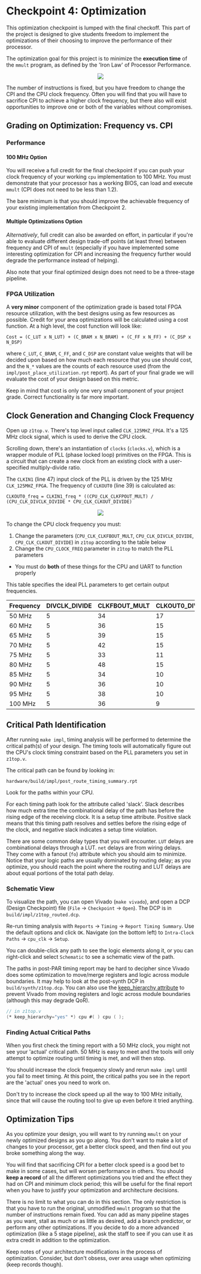 # Checkpoint 4: Optimization

This optimization checkpoint is lumped with the final checkoff.
This part of the project is designed to give students freedom to implement the optimizations of their choosing to improve the performance of their processor.

The optimization goal for this project is to minimize the **execution time** of the `mmult` program, as defined by the 'Iron Law' of Processor Performance.

<p align=center>
  <img src="https://render.githubusercontent.com/render/math?math=\frac{\text{Time}}{\text{Program}} = \frac{\text{Instructions}}{\text{Program}} \times \frac{\text{Cycles}}{\text{Instruction}} \times \frac{\text{Time}}{\text{Cycle}}" />
</p>

The number of instructions is fixed, but you have freedom to change the CPI and the CPU clock frequency.
Often you will find that you will have to sacrifice CPI to achieve a higher clock frequency, but there also will exist opportunities to improve one or both of the variables without compromises.

## Grading on Optimization: Frequency vs. CPI
### Performance
#### 100 MHz Option
You will receive a full credit for the final checkpoint if you can push your clock frequency of your working `cpu` implementation to 100 MHz.
You must demonstrate that your processor has a working BIOS, can load and execute `mmult` (CPI does not need to be less than 1.2).

The bare minimum is that you should improve the achievable frequency of your existing implementation from Checkpoint 2.

#### Multiple Optimizations Option
*Alternatively*, full credit can also be awarded on effort, in particular if you're able to evaluate different design trade-off points (at least three) between frequency and CPI of `mmult` (especially if you have implemented some interesting optimization for CPI and increasing the frequency further would degrade the performance instead of helping).

Also note that your final optimized design does not need to be a three-stage pipeline.

### FPGA Utilization
A **very minor** component of the optimization grade is based total FPGA resource utilization, with the best designs using as few resources as possible.
Credit for your area optimizations will be calculated using a cost function.
At a high level, the cost function will look like:

`Cost = (C_LUT x N_LUT) + (C_BRAM x N_BRAM) + (C_FF x N_FF) + (C_DSP x N_DSP)`

where `C_LUT`, `C_BRAM`, `C_FF`, and `C_DSP` are constant value weights that will be decided upon based on how much each resource that you use should cost, and the `N_*` values are the counts of each resource used (from the `impl/post_place_utilization.rpt` report).
As part of your final grade we will evaluate the cost of your design based on this metric.

Keep in mind that cost is only one very small component of your project grade. Correct functionality is far more important.

## Clock Generation and Changing Clock Frequency
Open up `z1top.v`.
There's top level input called `CLK_125MHZ_FPGA`.
It's a 125 MHz clock signal, which is used to derive the CPU clock.

Scrolling down, there's an instantiation of `clocks` (`clocks.v`), which is a wrapper module of PLL (phase locked loop) primitives on the FPGA.
This is a circuit that can create a new clock from an existing clock with a user-specified multiply-divide ratio.

The `CLKIN1` (line 47) input clock of the PLL is driven by the 125 MHz `CLK_125MHZ_FPGA`.
The frequency of `CLKOUT0` (line 39) is calculated as:

`CLKOUT0_freq = CLKIN1_freq * ((CPU_CLK_CLKFPOUT_MULT) / (CPU_CLK_DIVCLK_DIVIDE * CPU_CLK_CLKOUT_DIVIDE)`

<p align=center>
  <img src="https://render.githubusercontent.com/render/math?math=\text{CLKOUT0\_freq} = 125 \text{ MHz} \cdot \frac{34}{5 \cdot 17} = 50 \text{ MHz}" />
</p>

To change the CPU clock frequency you must:
1. Change the parameters (`CPU_CLK_CLKFBOUT_MULT`, `CPU_CLK_DIVCLK_DIVIDE`, `CPU_CLK_CLKOUT_DIVIDE`) in `z1top` according to the table below
2. Change the `CPU_CLOCK_FREQ` parameter in `z1top` to match the PLL parameters
- You must do **both** of these things for the CPU and UART to function properly

This table specifies the ideal PLL parameters to get certain output frequencies.

<div align="center">

| Frequency | DIVCLK_DIVIDE | CLKFBOUT_MULT | CLKOUT0_DIVIDE |
| --------- | ------------- | ------------- | -------------- |
| 50 MHz    | 5             | 34            | 17             |
| 60 MHz    | 5             | 36            | 15             |
| 65 MHz    | 5             | 39            | 15             |
| 70 MHz    | 5             | 42            | 15             |
| 75 MHz    | 5             | 33            | 11             |
| 80 MHz    | 5             | 48            | 15             |
| 85 MHz    | 5             | 34            | 10             |
| 90 MHz    | 5             | 36            | 10             |
| 95 MHz    | 5             | 38            | 10             |
| 100 MHz   | 5             | 36            | 9              |

</div>

## Critical Path Identification
After running `make impl`, timing analysis will be performed to determine the critical path(s) of your design.
The timing tools will automatically figure out the CPU's clock timing constraint based on the PLL parameters you set in `z1top.v`.

The critical path can be found by looking in:

`hardware/build/impl/post_route_timing_summary.rpt`

Look for the paths within your CPU.

For each timing path look for the attribute called 'slack'.
Slack describes how much extra time the combinational delay of the path has before the rising edge of the receiving clock.
It is a setup time attribute.
Positive slack means that this timing path resolves and settles before the rising edge of the clock, and negative slack indicates a setup time violation.

There are some common delay types that you will encounter.
`LUT` delays are combinational delays through a LUT.
`net` delays are from wiring delays. They come with a fanout (`fo`) attribute which you should aim to minimize.
Notice that your logic paths are usually dominated by routing delay; as you optimize, you should reach the point where the routing and LUT delays are about equal portions of the total path delay.

### Schematic View
To visualize the path, you can open Vivado (`make vivado`), and open a DCP (Design Checkpoint) file (`File` → `Checkpoint` → `Open`).
The DCP is in `build/impl/z1top_routed.dcp`.

Re-run timing analysis with `Reports` → `Timing` → `Report Timing Summary`.
Use the default options and click `OK`.
Navigate (on the bottom left) to `Intra-Clock Paths` → `cpu_clk` → `Setup`.

You can double-click any path to see the logic elements along it, or you can right-click and select `Schematic` to see a schematic view of the path.

The paths in post-PAR timing report may be hard to decipher since Vivado does some optimization to move/merge registers and logic across module boundaries.
It may help to look at the post-synth DCP in `build/synth/z1top.dcp`.
You can also use the [keep_hierarchy attribute](https://www.xilinx.com/support/answers/54778.html) to prevent Vivado from moving registers and logic across module boundaries (although this may degrade QoR).

```verilog
// in z1top.v
(* keep_hierarchy="yes" *) cpu #( ) cpu ( );
```

### Finding Actual Critical Paths
When you first check the timing report with a 50 MHz clock, you might not see your 'actual' critical path.
50 MHz is easy to meet and the tools will only attempt to optimize routing until timing is met, and will then stop.

You should increase the clock frequency slowly and rerun `make impl` until you fail to meet timing.
At this point, the critical paths you see in the report are the 'actual' ones you need to work on.

Don't try to increase the clock speed up all the way to 100 MHz initially, since that will cause the routing tool to give up even before it tried anything.

## Optimization Tips
As you optimize your design, you will want to try running `mmult` on your newly optimized designs as you go along.
You don't want to make a lot of changes to your processor, get a better clock speed, and then find out you broke something along the way.

You will find that sacrificing CPI for a better clock speed is a good bet to make in some cases, but will worsen performance in others.
You should **keep a record** of all the different optimizations you tried and the effect they had on CPI and minimum clock period; this will be useful for the final report when you have to justify your optimization and architecture decisions.

There is no limit to what you can do in this section.
The only restriction is that you have to run the original, unmodified `mmult` program so that the number of instructions remain fixed.
You can add as many pipeline stages as you want, stall as much or as little as desired, add a branch predictor, or perform any other optimizations.
If you decide to do a more advanced optimization (like a 5 stage pipeline), ask the staff to see if you can use it as extra credit in addition to the optimization.

Keep notes of your architecture modifications in the process of optimization.
Consider, but don't obsess, over area usage when optimizing (keep records though).
